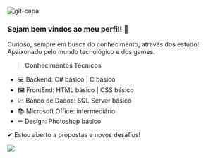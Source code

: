 ![git-capa](https://github.com/Ander-Ribeiro/imagens-capa/blob/main/capa-git.png)

### Sejam bem vindos ao meu perfil! 👋

Curioso, sempre em busca do conhecimento, através dos estudo! 
Apaixonado pelo mundo tecnológico e dos games.


 > <b>Conhecimentos Técnicos</b>
- 💻 Backend: C# básico | C básico
- 🖼 FrontEnd: HTML básico | CSS básico 
- 📈 Banco de Dados: SQL Server básico
- 📚 Microsoft Office: intermediário
- ✏ Design: Photoshop básico 

✔ Estou aberto a propostas e novos desafios!

  <a href="www.linkedin.com/in/anderson-ap-ribeiro" alt="Linkedin">
  <img src="https://img.shields.io/badge/-Linkedin-0e76a8?style=for-the-badge&logo=Linkedin&logoColor=white&link=https://www.linkedin.com/in/anderson-ap-ribeiro/" /></a>

